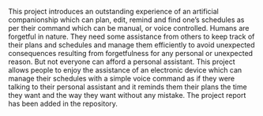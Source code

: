 This project introduces an outstanding experience of an artificial companionship which can plan, edit, remind and find one’s schedules as per their command which can be manual, or voice controlled. Humans are forgetful in nature. They need some assistance from others to keep track of their plans and schedules and manage them efficiently to avoid unexpected consequences resulting from forgetfulness for any personal or unexpected reason. But not everyone can afford a personal assistant. This project allows people to enjoy the assistance of an electronic device which can manage their schedules with a simple voice command as if they were talking to their personal assistant and it reminds them their plans the time they want and the way they want without any mistake.
The project report has been added in the repository.
